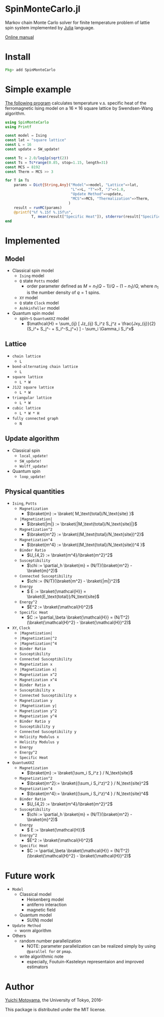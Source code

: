 # SpinMonteCarlo.jl
Markov chain Monte Carlo solver for finite temperature problem of lattie spin system implemented by [Julia](https://julialang.org) language.

[Online manual](https://yomichi.github.io/SpinMonteCarlo.jl/latest)

# Install

``` julia
Pkg> add SpinMonteCarlo
```

# Simple example

[The following program](example/simple.jl) calculates temperature v.s. specific heat of the ferromagnetic Ising model on a $16\times 16$ square lattice by Swendsen-Wang algorithm.

``` julia
using SpinMonteCarlo
using Printf

const model = Ising
const lat = "square lattice"
const L = 16
const update = SW_update!

const Tc = 2.0/log1p(sqrt(2))
const Ts = Tc*range(0.85, stop=1.15, length=31)
const MCS = 8192
const Therm = MCS >> 3

for T in Ts
    params = Dict{String,Any}("Model"=>model, "Lattice"=>lat,
                              "L"=>L, "T"=>T, "J"=>1.0,
                              "Update Method"=>update,
                              "MCS"=>MCS, "Thermalization"=>Therm,
                             )
    result = runMC(params)
    @printf("%f %.15f %.15f\n",
            T, mean(result["Specific Heat"]), stderror(result["Specific Heat"]))
end
```

# Implemented 

## Model
- Classical spin model
    - `Ising` model
    - `Q` state `Potts` model
        - order parameter defined as $M = n_1(Q-1)/Q  - (1-n_1)/Q$, where $n_1$ is the number density of $q=1$ spins.
    - `XY` model
    - `Q` state `Clock` model
    - `AshkinTeller` model
- Quantum spin model
    - spin-`S` `QuantumXXZ` model
        - $\mathcal{H} = \sum_{ij} [ Jz_{ij} S_i^z S_j^z + \frac{Jxy_{ij}}{2} (S_i^+ S_j^- + S_i^-S_j^+) ] - \sum_i \Gamma_i S_i^x$

## Lattice
- `chain lattice`
    - `L`
- `bond-alternating chain lattice`
    - `L`
- `square lattice`
    - `L * W`
- `J1J2 square lattice`
    - `L * W`
- `triangular lattice`
    - `L * W`
- `cubic lattice`
    - `L * W * H`
- `fully connected graph`
    - `N`

## Update algorithm
- Classical spin
    - `local_update!`
    - `SW_update!`
    - `Wolff_update!`
- Quantum spin
    - `loop_update!`

## Physical quantities
- `Ising`, `Potts`
    - `Magnetization`
        - $\braket{m} := \braket{ M_\text{total}/N_\text{site} }$
    - `|Magnetization|`
        - $\braket{|m|} := \braket{|M_\text{total}/N_\text{site}|}$ 
    - `Magnetization^2`
        - $\braket{m^2} := \braket{(M_\text{total}/N_\text{site})^2}$
    - `Magnetization^4`
        - $\braket{m^4} := \braket{(M_\text{total}/N_\text{site})^4 }$
    - `Binder Ratio`
        - $U_{4,2} := \braket{m^4}/\braket{m^2}^2$
    - `Susceptibility`
        - $\chi := \partial_h \braket{m} = (N/T)(\braket{m^2} - \braket{m}^2)$
    - `Connected Susceptibility`
        - $\chi := (N/T)(\braket{m^2} - \braket{|m|}^2)$
    - `Energy`
        - $ E := \braket{\mathcal{H}} = \braket{E_\text{total}}/N_\text{site}$
    - `Energy^2`
        - $E^2 := \braket{\mathcal{H}^2}$
    - `Specific Heat`
        - $C := \partial_\beta \braket{\mathcal{H}} = (N/T^2)(\braket{\mathcal{H}^2} - \braket{\mathcal{H}}^2)$
- `XY`, `Clock`
    - `|Magnetization|`
    - `|Magnetization|^2`
    - `|Magnetization|^4`
    - `Binder Ratio`
    - `Susceptibility`
    - `Connected Susceptibility`
    - `Magnetization x`
    - `|Magnetization x|`
    - `Magnetization x^2`
    - `Magnetization x^4`
    - `Binder Ratio x`
    - `Susceptibility x`
    - `Connected Susceptibility x`
    - `Magnetization y`
    - `|Magnetization y|`
    - `Magnetization y^2`
    - `Magnetization y^4`
    - `Binder Ratio y`
    - `Susceptibility y`
    - `Connected Susceptibility y`
    - `Helicity Modulus x`
    - `Helicity Modulus y`
    - `Energy`
    - `Energy^2`
    - `Specific Heat`
- `QuantumXXZ`
    - `Magnetization`
        - $\braket{m} := \braket{\sum_i S_i^z } / N_\text{site}$
    - `Magnetization^2`
        - $\braket{m^2}:= \braket{(\sum_i S_i^z)^2 } / N_\text{site}^2$
    - `Magnetization^4`
        - $\braket{m^4}:= \braket{(\sum_i S_i^z)^4 } / N_\text{site}^4$
    - `Binder Ratio`
        - $U_{4,2} := \braket{m^4}/\braket{m^2}^2$
    - `Susceptibility`
        - $\chi := \partial_h \braket{m} = (N/T)(\braket{m^2} - \braket{m}^2)$
    - `Energy`
        - $ E := \braket{\mathcal{H}}$
    - `Energy^2`
        - $E^2 := \braket{\mathcal{H}^2}$
    - `Specific Heat`
        - $C := \partial_\beta \braket{\mathcal{H}} = (N/T^2)(\braket{\mathcal{H}^2} - \braket{\mathcal{H}}^2)$

# Future work
- `Model`
    - Classical model
        - Heisenberg model
        - antiferro interaction
        - magnetic field
    - Quantum model
        - SU(N) model
- `Update Method`
    - worm algorithm
- Others
    - random number parallelization
        - NOTE: parameter parallelization can be realized simply by using `@parallel for` or `pmap`.
    - write algorithmic note
        - especially, Foutuin-Kasteleyn representaion and improved estimators

# Author
[Yuichi Motoyama](https://github.com/yomichi), the University of Tokyo, 2016-

This package is distributed under the MIT license.
